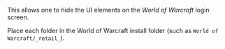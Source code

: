 This allows one to hide the UI elements on the _World of Warcraft_ login screen.

Place each folder in the World of Warcraft install folder (such as `World of Warcraft/_retail_`).